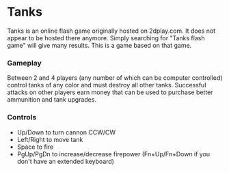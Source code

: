 # Tanks
Tanks is an online flash game originally hosted on 2dplay.com. It does not appear to be hosted there anymore. Simply searching for "Tanks flash game" will give many results. This is a game based on that game.

### Gameplay
Between 2 and 4 players (any number of which can be computer controlled) control tanks of any color and must destroy all other tanks. Successful attacks on other players earn money that can be used to purchase better ammunition and tank upgrades.

### Controls
- Up/Down to turn cannon CCW/CW
- Left/Right to move tank
- Space to fire
- PgUp/PgDn to increase/decrease firepower (Fn+Up/Fn+Down if you don't have an extended keyboard)
